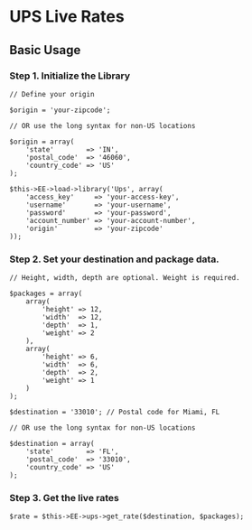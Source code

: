 # UPS Live Rates

## Basic Usage

### Step 1. Initialize the Library

	// Define your origin
	
	$origin = 'your-zipcode';
	
	// OR use the long syntax for non-US locations
		
	$origin = array(
		'state'        => 'IN',
		'postal_code'  => '46060',
		'country_code' => 'US'
	);
	
	$this->EE->load->library('Ups', array(
		'access_key'     => 'your-access-key',
		'username'       => 'your-username',
		'password'       => 'your-password',
		'account_number' => 'your-account-number',
		'origin' 	 	 => 'your-zipcode'
	));
	
### Step 2. Set your destination and package data.

	// Height, width, depth are optional. Weight is required.
	
	$packages = array(
		array(
			'height' => 12,
			'width'  => 12,
			'depth'  => 1,
			'weight' => 2
		),
		array(
			'height' => 6,
			'width'  => 6,
			'depth'  => 2,
			'weight' => 1
		)
	);
	
	$destination = '33010'; // Postal code for Miami, FL
	
	// OR use the long syntax for non-US locations
		
	$destination = array(
		'state'        => 'FL',
		'postal_code'  => '33010',
		'country_code' => 'US'
	);


### Step 3. Get the live rates

	$rate = $this->EE->ups->get_rate($destination, $packages);
